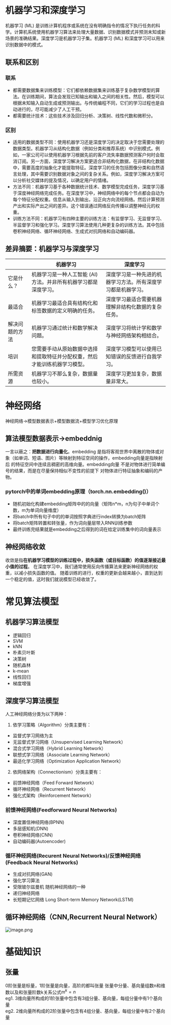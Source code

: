 # 机器学习和深度学习
机器学习 (ML) 是训练计算机程序或系统在没有明确指令的情况下执行任务的科学。计算机系统使用机器学习算法来处理大量数据、识别数据模式并预测未知或新场景的准确结果。深度学习是机器学习子集。机器学习 (ML) 和深度学习可以用来识别数据中的模式。
## 联系和区别
### 联系
* 都需要数据集来训练模型：它们都依赖数据集来训练基于复杂数学模型的算法。在训练期间，算法会发现已知输出和输入之间的相关性。然后，模型可以根据未知输入自动生成或预测输出。与传统编程不同，它们的学习过程也是自动进行的，尽可能减少了人工干预。
* 都需要统计技术：这些技术涉及回归分析、决策树、线性代数和微积分。
### 区别
* 适用的数据类型不同：使用机器学习还是深度学习的决定取决于您需要处理的数据类型。机器学习从结构化数据（例如分类和推荐系统）中识别模式。例如，一家公司可以使用机器学习根据先前的客户流失率数据预测客户何时会取消订阅。另一方面，深度学习解决方案更适合非结构化数据，在非结构化数据中，需要高度的抽象化才能提取特征。深度学习的任务包括图像分类和自然语言处理，其中需要识别数据对象之间的复杂关系。例如，深度学习解决方案可以分析社交媒体的提及情况，以确定用户的情绪。
* 方法不同：机器学习基于各种数据统计技术、数学模型完成任务，深度学习基于深度神经网络完成任务。在深度学习中，神经网络中的每个节点都会自动为每个特征分配权重。信息从输入到输出，沿正向方向流经网络。然后计算预测产出和实际产出之间的差异。这个错误通过网络反向传播以调整神经元的权重。
* 训练方法不同：机器学习有四种主要的训练方法：有监督学习、无监督学习、半监督学习和强化学习。深度学习算法使用几种更复杂的训练方法。其中包括卷积神经网络、循环神经网络、生成式对抗网络和自动编码器。
## 差异摘要：机器学习与深度学习

|         | **机器学习**                              | **深度学习**                       |
| ------- | ------------------------------------- | ------------------------------ |
| 它是什么？   | 机器学习是一种人工智能 (AI) 方法。并非所有机器学习都是深度学习。   | 深度学习是一种先进的机器学习方法。所有深度学习都是机器学习。 |
| 最适合     | 机器学习最适合具有结构化和标签数据的定义明确的任务。            | 深度学习最适合需要机器理解非结构化数据的复杂任务。      |
| 解决问题的方法 | 机器学习通过统计和数学解决问题。                      | 深度学习将统计学和数学与神经网络架构相结合。         |
| 培训      | 您需要手动从原始数据中选择和提取特征并分配权重，然后才能训练机器学习模型。 | 深度学习模型可以使用已知错误的反馈进行自我学习。       |
| 所需资源    | 机器学习不那么复杂，数据量也较小。                     | 深度学习更加复杂，数据量非常大。

# 神经网络
神经网络->模型数据表示+模型数据流+模型学习优化原理
## 算法模型数据表示->embeddnig
一言以蔽之：**把数据进行向量化**。embedding 是指将客观世界中离散的物体或对象（如单词、短语、图片）等映射到特征空间的操作，embedding向量是指映射后 的特征空间中连续且稠密的高维向量。embedding向量 不是对物体进行简单编号的结果，而是在尽量保持相似不变性的前提下 对物体进行特征抽象和编码的产物。
### pytorch中的单词embedding原理（torch.nn.embedding()）
* 随机初始化构建embedding矩阵中的的向量（矩阵n*m，n为句子中单词个数，m为单词向量维度）
* 将batch中所有句子中的的单词按照字典进行index转换为batch矩阵
* 将batch矩阵转置和转张量，作为词向量层带入RNN训练参数
* 最终训练完结果就是embedding之后得到的词在给定训练集中的词向量表示


## 神经网络收敛
收敛是指**在机器学习模型的训练过程中，损失函数（或目标函数）的值逐渐接近最小值的过程**。 在深度学习中，我们通常使用反向传播算法来更新神经网络的权重，以减小损失函数的值。 随着训练的进行，权重的更新会越来越小，直到达到一个稳定的值，这时我们就说模型已经收敛了。

# 常见算法模型
## 机器学习算法模型
* 逻辑回归
* SVM
* kNN
* 朴素贝叶斯
* 决策树
* 随机森林
* k-mean
* 线性回归
* 梯度增强
## 深度学习算法模型
人工神经网络分类为以下两种：
1. 依学习策略（Algorithm）分类主要有：

-   监督式学习网络为主
-   无监督式学习网络（Unsupervised Learning Network）
-   混合式学习网络（Hybrid Learning Network）
-   联想式学习网络（Associate Learning Network）
-   最适化学习网络（Optimization Application Network）

2. 依网络架构（Connectionism）分类主要有：

-   前馈神经网络（Feed Forward Network）
-   循环神经网络（Recurrent Network）
-   强化式架构（Reinforcement Network）
### 前馈神经网络(Feedforward Neural Networks)
* 深度置信神经网络(BPNN)
* 多层感知机(DNN)
* 卷积神经网络(CNN)
* 自动编码器(Autoencoder)
### 循环神经网络(Recurent Neural Networks)/反馈神经网络(Feedback Neural Networks)
* 生成对抗网络(GAN)
* 强化学习算法
* 受限玻尔兹曼机
随机神经网络的一种
* 递归神经网络
* 长短期记忆网络 Long Short-term Memory Network(LSTM)
## 循环神经网络（CNN,Recurrent Neural Network）

![image.png](https://p1-juejin.byteimg.com/tos-cn-i-k3u1fbpfcp/b913f44d85a445fcbe05325567b84653~tplv-k3u1fbpfcp-jj-mark:0:0:0:0:q75.image#?w=2258&h=940&s=298965&e=png&b=ffffff)

# 基础知识
## 张量
0阶张量是标量，1阶张量是向量，高阶的都叫张量
张量中分量、基向量组数n和维数以及和张量阶数k关系公式$m^k = n$             
eg1. 3维向量所构成的1阶张量中包含有3组分量、基向量，每组分量中有1个基向量            
eg2. 2维向量所构成的2阶张量中包含有4组分量、基向量，每组分量中有2个基向量            
